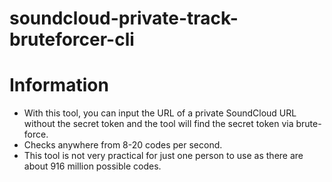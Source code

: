 # soundcloud-private-track-bruteforcer-cli

# Information
* With this tool, you can input the URL of a private SoundCloud URL without the secret token and the tool will find the secret token via brute-force.
* Checks anywhere from 8-20 codes per second.
* This tool is not very practical for just one person to use as there are about 916 million possible codes.
